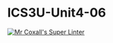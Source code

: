 # ICS3U-Unit4-06
[![Mr Coxall's Super Linter](https://github.com/zaida-hammmel2108/ICS3U-Unit4-06/workflows/Mr%20Coxall's%20Super%20Linter/badge.svg)](https://github.com/zaida-hammmel2108/ICS3U-Unit4-06/actions/)
